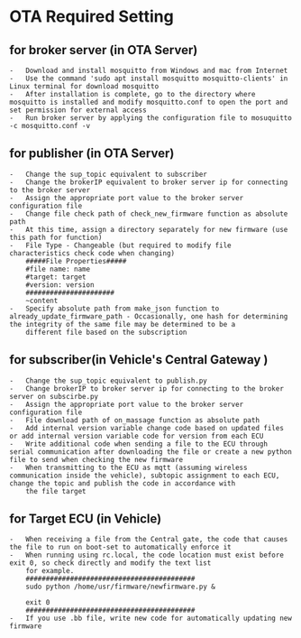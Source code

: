 # OTA Required Setting

## for broker server (in OTA Server)
    -	Download and install mosquitto from Windows and mac from Internet
    -	Use the command 'sudo apt install mosquitto mosquitto-clients' in Linux terminal for download mosquitto
    -	After installation is complete, go to the directory where mosquitto is installed and modify mosquitto.conf to open the port and set permission for external access
    -	Run broker server by applying the configuration file to mosuquitto -c mosquitto.conf -v
    
## for publisher (in OTA Server)
    -	Change the sup_topic equivalent to subscriber
    -	Change the brokerIP equivalent to broker server ip for connecting to the broker server
    -	Assign the appropriate port value to the broker server configuration file
    -	Change file check path of check_new_firmware function as absolute path
    -	At this time, assign a directory separately for new firmware (use this path for function)
    -	File Type - Changeable (but required to modify file characteristics check code when changing)
        #####File Properties#####
        #file name: name
        #target: target
        #version: version
        ######################
        ~content
    -	Specify absolute path from make_json function to already_update_firmware_path - Occasionally, one hash for determining the integrity of the same file may be determined to be a 
        different file based on the subscription

## for subscriber(in Vehicle's Central Gateway )
    -	Change the sup_topic equivalent to publish.py 
    -	Change brokerIP to broker server ip for connecting to the broker server on subscirbe.py
    -	Assign the appropriate port value to the broker server configuration file
    -	File download path of on_massage function as absolute path
    -	Add internal version variable change code based on updated files or add internal version variable code for version from each ECU
    -	Write additional code when sending a file to the ECU through serial communication after downloading the file or create a new python file to send when checking the new firmware
    -	When transmitting to the ECU as mqtt (assuming wireless communication inside the vehicle), subtopic assignment to each ECU, change the topic and publish the code in accordance with    
        the file target

## for Target ECU (in Vehicle)
    -	When receiving a file from the Central gate, the code that causes the file to run on boot-set to automatically enforce it
    -	When running using rc.local, the code location must exist before exit 0, so check directly and modify the text list
        for example.
        ##########################################
        sudo python /home/usr/firmware/newfirmware.py &

        exit 0
        ##########################################
    -	If you use .bb file, write new code for automatically updating new firmware

 
